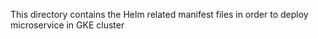This directory contains the Helm related manifest files in order to deploy microservice in GKE cluster
